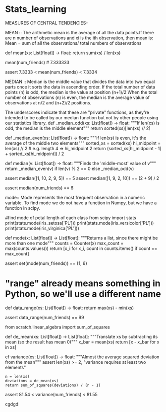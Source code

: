 # Stats_learning

MEASURES OF CENTRAL TENDENCIES-


MEAN :: The arithmetic mean is the average of all the data points.If there are n number of observations and xi is the ith observation, then mean is:
Mean = sum of all the observations/ total numbers of observations

def mean(xs: List[float]) -> float:
    return sum(xs) / len(xs)

mean(num_friends)   # 7.333333


assert 7.3333 < mean(num_friends) < 7.3334



MEDIAN :: Median is the middle value that divides the data into two equal parts once it sorts the data in ascending order.
If the total number of data points (n) is odd, the median is the value at position (n+1)/2
When the total number of observations (n) is even, the median is the average value of observations at n/2 and (n+2)/2 positions.

 The underscores indicate that these are "private" functions, as they're
intended to be called by our median function but not by other people
using our statistics library.
def _median_odd(xs: List[float]) -> float:
    """If len(xs) is odd, the median is the middle element"""
    return sorted(xs)[len(xs) // 2]

def _median_even(xs: List[float]) -> float:
    """If len(xs) is even, it's the average of the middle two elements"""
    sorted_xs = sorted(xs)
    hi_midpoint = len(xs) // 2  # e.g. length 4 => hi_midpoint 2
    return (sorted_xs[hi_midpoint - 1] + sorted_xs[hi_midpoint]) / 2

def median(v: List[float]) -> float:
    """Finds the 'middle-most' value of v"""
    return _median_even(v) if len(v) % 2 == 0 else _median_odd(v)

assert median([1, 10, 2, 9, 5]) == 5
assert median([1, 9, 2, 10]) == (2 + 9) / 2


assert median(num_friends) == 6

mode:: Mode represents the most frequent observation in a numeric variable. To find mode we do not have a function in Numpy, but we have a function in scipy.

#find mode of petal length of each class
from scipy import stats
print(stats.mode(iris_setosa['PL']))
print(stats.mode(iris_versicolor['PL']))
print(stats.mode(iris_virginica['PL']))


def mode(x: List[float]) -> List[float]:
    """Returns a list, since there might be more than one mode"""
    counts = Counter(x)
    max_count = max(counts.values())
    return [x_i for x_i, count in counts.items()
            if count == max_count]

assert set(mode(num_friends)) == {1, 6}

# "range" already means something in Python, so we'll use a different name
def data_range(xs: List[float]) -> float:
    return max(xs) - min(xs)

assert data_range(num_friends) == 99

from scratch.linear_algebra import sum_of_squares

def de_mean(xs: List[float]) -> List[float]:
    """Translate xs by subtracting its mean (so the result has mean 0)"""
    x_bar = mean(xs)
    return [x - x_bar for x in xs]


ef variance(xs: List[float]) -> float:
    """Almost the average squared deviation from the mean"""
    assert len(xs) >= 2, "variance requires at least two elements"

    n = len(xs)
    deviations = de_mean(xs)
    return sum_of_squares(deviations) / (n - 1)


assert 81.54 < variance(num_friends) < 81.55

cgdgd
